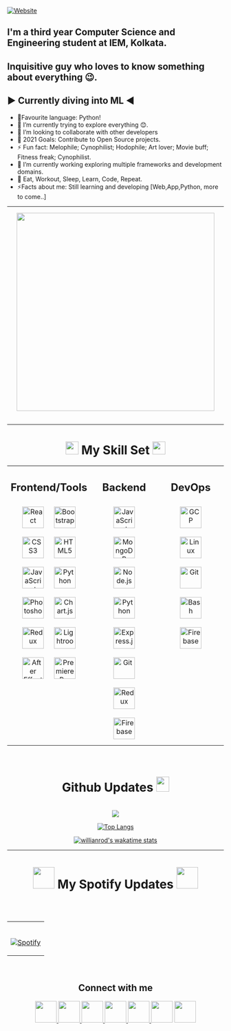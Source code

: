 
[![Website](https://img.shields.io/website?label=Portfolio&style=for-the-badge&url=https%3A%2F%2Fsusnatagoswami.netlify.app/)](https://personal-site-dd.netlify.app)

## I'm a third year Computer Science and Engineering student at IEM, Kolkata.
## Inquisitive guy who loves to know something about everything 😉.

## ▶ Currently diving into ML ◀

- 🔭Favourite language: Python!
- 🌱 I’m currently trying to explore everything 😊.
- 👯 I’m looking to collaborate with other developers
- 🥅 2021 Goals: Contribute to Open Source projects.
- ⚡ Fun fact: Melophile; Cynophilist; Hodophile; Art lover; Movie buff; Fitness freak; Cynophilist.
- 🔭 I’m currently working exploring multiple frameworks and development domains.
- 🚀 Eat, Workout, Sleep, Learn, Code, Repeat.
- ⚡Facts about me: Still learning and developing [Web,App,Python, more to come..]


---
<div align="center">
<a href="https://drive.google.com/file/d/1LmsA2c2vKvT02lP5Tcae-H9dfjDVy5x0/view?usp=sharing"> <img src="https://media.giphy.com/media/Sqlj82Xy4eZKSU9iVM/giphy.gif" width="460px" height="460px" target="_blank"></a>
</div>
<br />

---
 <div align="center">
 <h1> <b> <img src="https://media.giphy.com/media/2Ygy0khwewLgMSYM0t/giphy.gif" height="30px" width-"30px"> My Skill Set
 <img src="https://media.giphy.com/media/2Ygy0khwewLgMSYM0t/giphy.gif" height="30px" width-"30px"> </b> </h1>
  <div>
<table><tr>
 <td valign="top" width="33%">
 
<div align="center">
 <h2> <b> Frontend/Tools </b> </h2>
 </div>
<div align="center">  
<img style="margin: 10px" src="https://profilinator.rishav.dev/skills-assets/react-original-wordmark.svg" alt="React" height="50" />  
<img style="margin: 10px" src="https://profilinator.rishav.dev/skills-assets/bootstrap-plain.svg" alt="Bootstrap" height="50" />  
<img style="margin: 10px" src="https://profilinator.rishav.dev/skills-assets/css3-original-wordmark.svg" alt="CSS3" height="50" />  
<img style="margin: 10px" src="https://profilinator.rishav.dev/skills-assets/html5-original-wordmark.svg" alt="HTML5" height="50" />  
<img style="margin: 10px" src="https://profilinator.rishav.dev/skills-assets/javascript-original.svg" alt="JavaScript" height="50" />  
<img style="margin: 10px" src="https://profilinator.rishav.dev/skills-assets/python-original.svg" alt="Python" height="50" />  
<img style="margin: 10px" src="https://profilinator.rishav.dev/skills-assets/photoshop-plain.svg" alt="Photoshop" height="50" />  
<img style="margin: 10px" src="https://profilinator.rishav.dev/skills-assets/logo-title.svg" alt="Chart.js" height="50" />  
<img style="margin: 10px" src="https://profilinator.rishav.dev/skills-assets/redux-original.svg" alt="Redux" height="50" />    
<img style="margin: 10px" src="https://profilinator.rishav.dev/skills-assets/lightroom.png" alt="Lightroom" height="50" />  
<img style="margin: 10px" src="https://profilinator.rishav.dev/skills-assets/aftereffects.png" alt="After Effects" height="50" />  
<img style="margin: 10px" src="https://profilinator.rishav.dev/skills-assets/adobepremierepro.png" alt="Premiere Pro" height="50" />  
</div></td><td valign="top" width="33%">

<div align="center">
 <h2> <b>Backend</b> </h2>
 </div>
<div align="center">  
<div align="center">  
<img style="margin: 10px" src="https://profilinator.rishav.dev/skills-assets/javascript-original.svg" alt="JavaScript" height="50" />  
<img style="margin: 10px" src="https://profilinator.rishav.dev/skills-assets/mongodb-original-wordmark.svg" alt="MongoDB" height="50" />  
<img style="margin: 10px" src="https://profilinator.rishav.dev/skills-assets/nodejs-original-wordmark.svg" alt="Node.js" height="50" />  
<img style="margin: 10px" src="https://profilinator.rishav.dev/skills-assets/python-original.svg" alt="Python" height="50" />  
<img style="margin: 10px" src="https://profilinator.rishav.dev/skills-assets/express-original-wordmark.svg" alt="Express.js" height="50" />  
<img style="margin: 10px" src="https://profilinator.rishav.dev/skills-assets/git-scm-icon.svg" alt="Git" height="50" />  
<img style="margin: 10px" src="https://profilinator.rishav.dev/skills-assets/redux-original.svg" alt="Redux" height="50" />  
<img style="margin: 10px" src="https://profilinator.rishav.dev/skills-assets/firebase.png" alt="Firebase" height="50" />  
</div></td><td valign="top" width="33%">

<div align="center">
 <h2> <b> DevOps </b> </h2>
 </div>
<div align="center">  

<img style="margin: 10px" src="https://profilinator.rishav.dev/skills-assets/google_cloud-icon.svg" alt="GCP" height="50" />  
<img style="margin: 10px" src="https://profilinator.rishav.dev/skills-assets/linux-original.svg" alt="Linux" height="50" />  
<img style="margin: 10px" src="https://profilinator.rishav.dev/skills-assets/git-scm-icon.svg" alt="Git" height="50" />  
<img style="margin: 10px" src="https://profilinator.rishav.dev/skills-assets/gnu_bash-icon.svg" alt="Bash" height="50" />  
<img style="margin: 10px" src="https://profilinator.rishav.dev/skills-assets/firebase.png" alt="Firebase" height="50" />  
</div></td></tr></table>  

<br/>  









<h1> <b>Github Updates <img src="https://media.giphy.com/media/cj87CxfRtrUifF3Ryk/giphy.gif" width="30px" height="35px"></b> </h1>
 



<br />


<!-- stats A++ -->


<img src="https://github-readme-stats-mu-dusky.vercel.app/api?username=geekHead-DD&show_icons=true&theme=highcontrast&count_private=true&include_all_commits=true" />

<!--NEW top lang
<a href="https://github.com/geekHead-DD/geekHead-DD">
  <img align="center" src="https://github-readme-stats-mu-dusky.vercel.app/api/top-langs/?username=DebarghyaDatta&title_color=ffffff&text_color=c9cacc&icon_color=2bbc8a&bg_color=1d1f21" />
</a>-->


<!--<a href="https://gitstats.me/geekHead-DD">
  <img align="center" src="https://github-readme-stats-mu-dusky.vercel.app/api/top-langs/?username=geekHead-DD&layout=compact&langs_count=8&theme=great-gatsby&line_height=27" />
</a>
-->




<br>

 [![Top Langs](https://github-readme-stats-mu-dusky.vercel.app/api/top-langs/?username=geekHead-DD&layout=compact&langs_count=8&theme=great-gatsby)](https://gitstats.me/DebarghyaDatta) 




[![willianrod's wakatime stats](https://github-readme-stats.vercel.app/api/wakatime?username=@DDatta&theme=chartreuse-dark)](https://wakatime.com/@DDatta)






<!--<img align="left" src="https://wakatime.com/share/@DDatta/a546c838-8700-4647-82cc-20c9d5b32e4f.svg" height="300">
<img  src="https://wakatime.com/share/@DDatta/e416327c-3c38-4385-a76a-07ed1fee6be9.svg" height="300">-->
<hr>


<div align="center">

<h1> <b>  <img src="https://media.giphy.com/media/WtbU2qnifsVsPhH5Yp/giphy.gif" width="50px" height="50px">  My Spotify Updates 
  <img src="https://media.giphy.com/media/WtbU2qnifsVsPhH5Yp/giphy.gif" width="50px" height="50px"> </b> </h1>
 </div>
<br>

 <table width="100%"> 
  <tr>
  <td>

&nbsp; <br> [![Spotify](https://novatorem-eta-seven.vercel.app/api/spotify)](https://open.spotify.com/user/31d5zdog7xqzi5yfop32psa3infa)

  </td>
  

<br>

  </table>

<br>

## Connect with me

<div align="center">

  <a href="https://twitter.com/" target="_blank" >
  <img width="50px" src="https://cdn.jsdelivr.net/npm/simple-icons@v3/icons/twitter.svg" />
</a> 
  <a href="https://www.linkedin.com/in/debarghya-datta-383b341a5/" target="_blank" >
  <img width="50px" src="https://cdn.jsdelivr.net/npm/simple-icons@v3/icons/linkedin.svg" />
</a> 
  <a href="https://www.facebook.com/" target="_blank">
  <img  width="50px" src="https://cdn.jsdelivr.net/npm/simple-icons@v3/icons/facebook.svg" />
</a>

<a href="https://instagram.com/" target="_blank" >
<img  width="50px" src="https://cdn.jsdelivr.net/npm/simple-icons@v3/icons/instagram.svg" />
</a>  
 <a href="https://dev.to/" target="_blank" >
<img width="50px" src="https://cdn.jsdelivr.net/npm/simple-icons@v3/icons/dev-dot-to.svg" />
</a>

   <a href="https://codepen.com/" target="_blank" style="text-decoration:none;">
  <img  width="50px" src="https://cdn.jsdelivr.net/npm/simple-icons@v3/icons/codepen.svg" />
</a>

  <a href="https://medium.com/@" target="_blank">
  <img  width="50px" src="https://cdn.jsdelivr.net/npm/simple-icons@v3/icons/medium.svg" />
</a>
</div>
